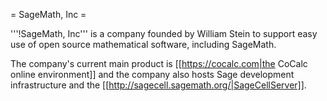 = SageMath, Inc =

'''!SageMath, Inc''' is a company founded by William Stein to support easy use of open source mathematical software, including SageMath.

The company's current main product is [[https://cocalc.com|the CoCalc online environment]] and the company also hosts Sage development infrastructure and the [[http://sagecell.sagemath.org/|SageCellServer]].
